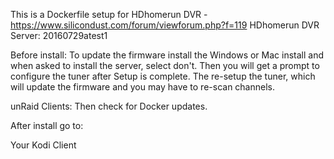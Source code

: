 This is a Dockerfile setup for HDhomerun DVR - https://www.silicondust.com/forum/viewforum.php?f=119
HDhomerun DVR Server: 20160729atest1

Before install:
To update the firmware install the Windows or Mac install and when asked to install the server, select don't.
Then you will get a prompt to configure the tuner after Setup is complete.
The re-setup the tuner, which will update the firmware and you may have to re-scan channels.

unRaid Clients:
Then check for Docker updates.


After install go to:

Your Kodi Client